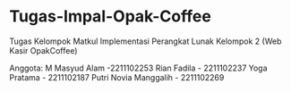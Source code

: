 # Tugas-Impal-Opak-Coffee
Tugas Kelompok Matkul Implementasi Perangkat Lunak Kelompok 2 (Web Kasir OpakCoffee)

Anggota:
M Masyud Alam -2211102253
Rian Fadila - 2211102237
Yoga Pratama - 2211102187
Putri Novia Manggalih - 2211102269

